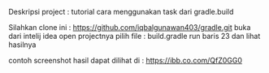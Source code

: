 Deskripsi project : tutorial cara menggunakan task dari gradle.build

Silahkan clone ini : https://github.com/iqbalgunawan403/gradle.git
buka dari intelij idea
open projectnya
pilih file : build.gradle
run baris 23
dan lihat hasilnya

contoh screenshot hasil dapat dilihat di : https://ibb.co.com/QfZ0GG0
